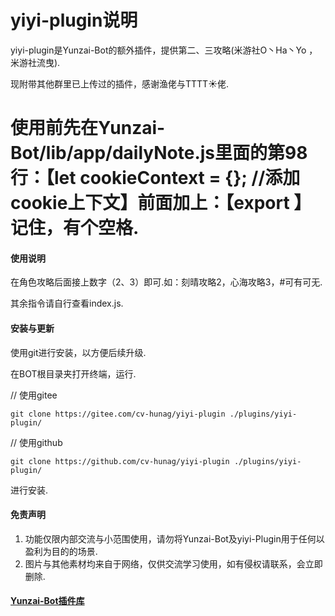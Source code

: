 # yiyi-plugin说明

yiyi-plugin是Yunzai-Bot的额外插件，提供第二、三攻略(米游社O丶Ha丶Yo ，米游社流曳).

现附带其他群里已上传过的插件，感谢渔佬与TTTT☀️佬.

# 使用前先在Yunzai-Bot/lib/app/dailyNote.js里面的第98行：【let cookieContext = {}; //添加cookie上下文】前面加上：【export 】记住，有个空格.

#### 使用说明

在角色攻略后面接上数字（2、3）即可.如：刻晴攻略2，心海攻略3，#可有可无.

其余指令请自行查看index.js.

#### 安装与更新

使用git进行安装，以方便后续升级.

在BOT根目录夹打开终端，运行.

// 使用gitee
```
git clone https://gitee.com/cv-hunag/yiyi-plugin ./plugins/yiyi-plugin/
```

// 使用github
```
git clone https://github.com/cv-hunag/yiyi-plugin ./plugins/yiyi-plugin/
```
进行安装.

#### 免责声明
1. 功能仅限内部交流与小范围使用，请勿将Yunzai-Bot及yiyi-Plugin用于任何以盈利为目的的场景.
2. 图片与其他素材均来自于网络，仅供交流学习使用，如有侵权请联系，会立即删除.

#### [Yunzai-Bot插件库](https://gitee.com/Hikari666/Yunzai-Bot-plugins-index)
